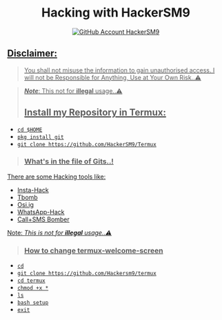  <h1 align="center"> Hacking with HackerSM9 </h1>
<p align="center">
<a href="https://github.com/Hackersm9/"><img src="https://img.shields.io/badge/github-HackerSM9-black.svg?style=social&logo=github"
alt="GitHub Account HackerSM9">
</p>

## Disclaimer: 
> You shall not misuse the information to gain unauthorised access. I will not be Responsible for Anything, Use at Your Own Risk..⚠️

> **_Note_**:  This not for **illegal** usage..⚠️
>## Install my Repository in Termux:

* `cd $HOME`
* `pkg install git`
* `git clone https://github.com/HackerSM9/Termux`

>### What's in the file of Gits..! 
There are some Hacking tools like:

* Insta-Hack
* Tbomb
* Osi.ig
* WhatsApp-Hack
* Call+SMS Bomber

Note: *This is not for **illegal** usage..⚠️*

>### How to change termux-welcome-screen
* `cd`
* `git clone https://github.com/Hackersm9/termux`
* `cd termux` 
* `chmod +x *`
* `ls`
* `bash setup`
* `exit`

